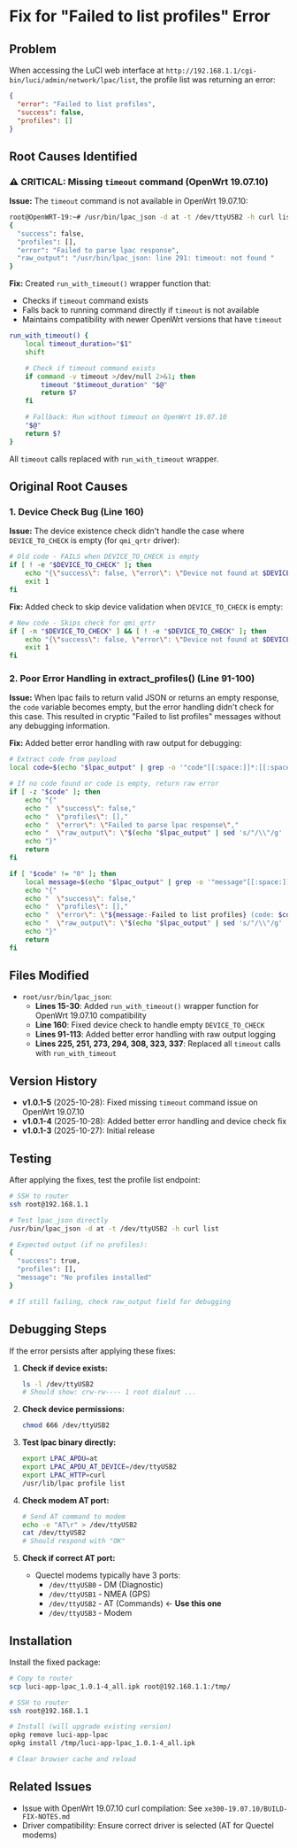 # Fix for "Failed to list profiles" Error

## Problem

When accessing the LuCI web interface at `http://192.168.1.1/cgi-bin/luci/admin/network/lpac/list`, the profile list was returning an error:

```json
{
  "error": "Failed to list profiles",
  "success": false,
  "profiles": []
}
```

## Root Causes Identified

### ⚠️ CRITICAL: Missing `timeout` command (OpenWrt 19.07.10)

**Issue:** The `timeout` command is not available in OpenWrt 19.07.10:

```bash
root@OpenWRT-19:~# /usr/bin/lpac_json -d at -t /dev/ttyUSB2 -h curl list
{
  "success": false,
  "profiles": [],
  "error": "Failed to parse lpac response",
  "raw_output": "/usr/bin/lpac_json: line 291: timeout: not found "
}
```

**Fix:** Created `run_with_timeout()` wrapper function that:
- Checks if `timeout` command exists
- Falls back to running command directly if `timeout` is not available
- Maintains compatibility with newer OpenWrt versions that have `timeout`

```sh
run_with_timeout() {
    local timeout_duration="$1"
    shift

    # Check if timeout command exists
    if command -v timeout >/dev/null 2>&1; then
        timeout "$timeout_duration" "$@"
        return $?
    fi

    # Fallback: Run without timeout on OpenWrt 19.07.10
    "$@"
    return $?
}
```

All `timeout` calls replaced with `run_with_timeout` wrapper.

## Original Root Causes

### 1. Device Check Bug (Line 160)

**Issue:** The device existence check didn't handle the case where `DEVICE_TO_CHECK` is empty (for `qmi_qrtr` driver):

```sh
# Old code - FAILS when DEVICE_TO_CHECK is empty
if [ ! -e "$DEVICE_TO_CHECK" ]; then
    echo "{\"success\": false, \"error\": \"Device not found at $DEVICE_TO_CHECK\"}"
    exit 1
fi
```

**Fix:** Added check to skip device validation when `DEVICE_TO_CHECK` is empty:

```sh
# New code - Skips check for qmi_qrtr
if [ -n "$DEVICE_TO_CHECK" ] && [ ! -e "$DEVICE_TO_CHECK" ]; then
    echo "{\"success\": false, \"error\": \"Device not found at $DEVICE_TO_CHECK\"}"
    exit 1
fi
```

### 2. Poor Error Handling in extract_profiles() (Line 91-100)

**Issue:** When lpac fails to return valid JSON or returns an empty response, the `code` variable becomes empty, but the error handling didn't check for this case. This resulted in cryptic "Failed to list profiles" messages without any debugging information.

**Fix:** Added better error handling with raw output for debugging:

```sh
# Extract code from payload
local code=$(echo "$lpac_output" | grep -o '"code"[[:space:]]*:[[:space:]]*[0-9-]*' | head -1 | grep -o '[0-9-]*$')

# If no code found or code is empty, return raw error
if [ -z "$code" ]; then
    echo "{"
    echo "  \"success\": false,"
    echo "  \"profiles\": [],"
    echo "  \"error\": \"Failed to parse lpac response\","
    echo "  \"raw_output\": \"$(echo "$lpac_output" | sed 's/"/\\"/g' | tr '\n' ' ')\""
    echo "}"
    return
fi

if [ "$code" != "0" ]; then
    local message=$(echo "$lpac_output" | grep -o '"message"[[:space:]]*:[[:space:]]*"[^"]*"' | head -1 | sed 's/.*"\([^"]*\)".*/\1/')
    echo "{"
    echo "  \"success\": false,"
    echo "  \"profiles\": [],"
    echo "  \"error\": \"${message:-Failed to list profiles} (code: $code)\","
    echo "  \"raw_output\": \"$(echo "$lpac_output" | sed 's/"/\\"/g' | tr '\n' ' ')\""
    echo "}"
    return
fi
```

## Files Modified

- `root/usr/bin/lpac_json`:
  - **Lines 15-30**: Added `run_with_timeout()` wrapper function for OpenWrt 19.07.10 compatibility
  - **Line 160**: Fixed device check to handle empty `DEVICE_TO_CHECK`
  - **Lines 91-113**: Added better error handling with raw output logging
  - **Lines 225, 251, 273, 294, 308, 323, 337**: Replaced all `timeout` calls with `run_with_timeout`

## Version History

- **v1.0.1-5** (2025-10-28): Fixed missing `timeout` command issue on OpenWrt 19.07.10
- **v1.0.1-4** (2025-10-28): Added better error handling and device check fix
- **v1.0.1-3** (2025-10-27): Initial release

## Testing

After applying the fixes, test the profile list endpoint:

```bash
# SSH to router
ssh root@192.168.1.1

# Test lpac_json directly
/usr/bin/lpac_json -d at -t /dev/ttyUSB2 -h curl list

# Expected output (if no profiles):
{
  "success": true,
  "profiles": [],
  "message": "No profiles installed"
}

# If still failing, check raw_output field for debugging
```

## Debugging Steps

If the error persists after applying these fixes:

1. **Check if device exists:**
   ```bash
   ls -l /dev/ttyUSB2
   # Should show: crw-rw---- 1 root dialout ...
   ```

2. **Check device permissions:**
   ```bash
   chmod 666 /dev/ttyUSB2
   ```

3. **Test lpac binary directly:**
   ```bash
   export LPAC_APDU=at
   export LPAC_APDU_AT_DEVICE=/dev/ttyUSB2
   export LPAC_HTTP=curl
   /usr/lib/lpac profile list
   ```

4. **Check modem AT port:**
   ```bash
   # Send AT command to modem
   echo -e "AT\r" > /dev/ttyUSB2
   cat /dev/ttyUSB2
   # Should respond with "OK"
   ```

5. **Check if correct AT port:**
   - Quectel modems typically have 3 ports:
     - `/dev/ttyUSB0` - DM (Diagnostic)
     - `/dev/ttyUSB1` - NMEA (GPS)
     - `/dev/ttyUSB2` - AT (Commands) ← **Use this one**
     - `/dev/ttyUSB3` - Modem

## Installation

Install the fixed package:

```bash
# Copy to router
scp luci-app-lpac_1.0.1-4_all.ipk root@192.168.1.1:/tmp/

# SSH to router
ssh root@192.168.1.1

# Install (will upgrade existing version)
opkg remove luci-app-lpac
opkg install /tmp/luci-app-lpac_1.0.1-4_all.ipk

# Clear browser cache and reload
```

## Related Issues

- Issue with OpenWrt 19.07.10 curl compilation: See `xe300-19.07.10/BUILD-FIX-NOTES.md`
- Driver compatibility: Ensure correct driver is selected (AT for Quectel modems)
